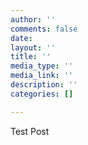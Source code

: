 ```yaml
---
author: ''
comments: false
date: 
layout: ''
title: ''
media_type: ''
media_link: ''
description: ''
categories: []

---
```

Test Post